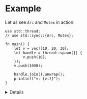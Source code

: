 # Example

Let us see `Arc` and `Mutex` in action:

```rust,editable,compile_fail
use std::thread;
// use std::sync::{Arc, Mutex};

fn main() {
    let v = vec![10, 20, 30];
    let handle = thread::spawn(|| {
        v.push(10);
    });
    v.push(1000);

    handle.join().unwrap();
    println!("v: {v:?}");
}
```

<details>

Possible solution:
    
```rust,editable
use std::sync::{Arc, Mutex};
use std::thread;

fn main() {
    let v = Arc::new(Mutex::new(vec![10, 20, 30]));

    let v2 = Arc::clone(&v);
    let handle = thread::spawn(move || {
        let mut v2 = v2.lock().unwrap();
        v2.push(10);
    });

    {
        let mut v = v.lock().unwrap();
        v.push(1000);
    }

    handle.join().unwrap();

    println!("v: {v:?}");
}
```
    
Notable parts:

* `v` is wrapped in both `Arc` and `Mutex`, because their concerns are orthogonal.
  * Wrapping a `Mutex` in an `Arc` is a common pattern to share mutable state between threads.
* `v: Arc<_>` needs to be cloned as `v2` before it can be moved into another thread. Note `move` was added to the lambda signature.
* Blocks are introduced to narrow the scope of the `LockGuard` as much as possible.

</details>
